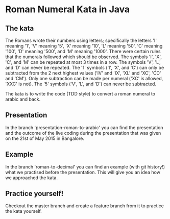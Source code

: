 # Roman Numeral Kata in Java

## The kata
The Romans wrote their numbers using letters; specifically the letters 'I' meaning '1', 'V' meaning '5', 'X' meaning '10', 'L' meaning '50', 'C' meaning '100', 'D' meaning '500', and 'M' meaning '1000'. There were certain rules that the numerals followed which should be observed.
The symbols 'I', 'X', 'C', and 'M' can be repeated at most 3 times in a row. The symbols 'V', 'L', and 'D' can never be repeated. The '1' symbols ('I', 'X', and 'C') can only be subtracted from the 2 next highest values ('IV' and 'IX', 'XL' and 'XC', 'CD' and 'CM'). Only one subtraction can be made per numeral ('XC' is allowed, 'XXC' is not). The '5' symbols ('V', 'L', and 'D') can never be subtracted.

The kata is to write the code (TDD style) to convert a roman numeral to arabic and back.

## Presentation
In the branch 'presentation-roman-to-arabic' you can find the presentation and the outcome of the live coding during the presentation
that was given on the 21st of May 2015 in Bangalore.

## Example
In the branch 'roman-to-decimal' you can find an example (with git history!) what we practised before the presentation.
This will give you an idea how we approached the kata.

## Practice yourself!
Checkout the master branch and create a feature branch from it to practice the kata yourself.
